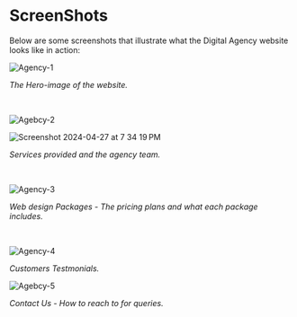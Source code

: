 # ScreenShots


Below are some screenshots that illustrate what the Digital Agency website looks like in action:

![Agency-1](https://github.com/Moamenayman01/Digital-Agency/assets/93351511/64ab9f55-1dc4-4158-9dca-89aae9c6b4c3)


*The Hero-image of the website.*

<br>

![Agebcy-2](https://github.com/Moamenayman01/Digital-Agency/assets/93351511/5bdbec96-d021-4dae-b97b-07903288fa3f)

![Screenshot 2024-04-27 at 7 34 19 PM](https://github.com/Moamenayman01/Digital-Agency/assets/93351511/f29d1aee-975c-4c59-aba1-2f068dcde9a3)


*Services provided and the agency team.*


<br>

![Agency-3](https://github.com/Moamenayman01/Digital-Agency/assets/93351511/1fe36ffc-7788-4882-a4fb-c12b9caa4474)


*Web design Packages - The  pricing plans and what each package includes.*

<br>

![Agency-4](https://github.com/Moamenayman01/Digital-Agency/assets/93351511/339301d9-418c-47c2-92e3-71020dd009c1)


*Customers Testmonials.*



![Agebcy-5](https://github.com/Moamenayman01/Digital-Agency/assets/93351511/fde6eb1d-e208-40c2-b336-0f11a544af08)



*Contact Us - How to reach to for queries.*
